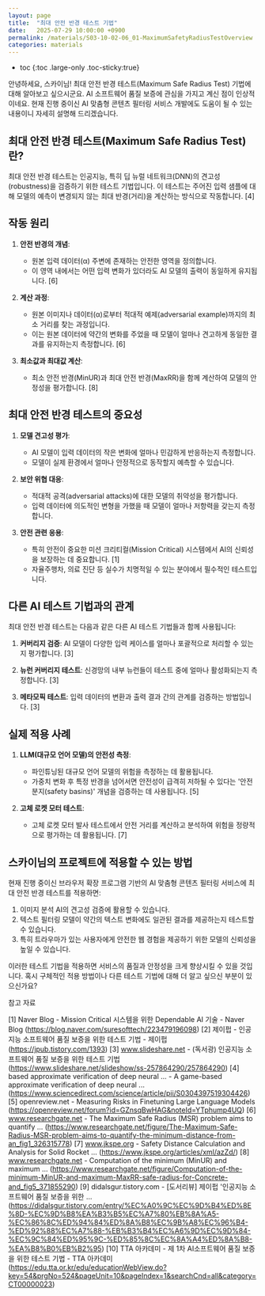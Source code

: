 ```yaml
---
layout: page
title:  "최대 안전 반경 테스트 기법"
date:   2025-07-29 10:00:00 +0900
permalink: /materials/S03-10-02-06_01-MaximumSafetyRadiusTestOverview
categories: materials
---
```

* toc
{:toc .large-only .toc-sticky:true}



안녕하세요, 스카이님! 최대 안전 반경 테스트(Maximum Safe Radius Test) 기법에 대해 알아보고 싶으시군요. AI 소프트웨어 품질 보증에 관심을 가지고 계신 점이 인상적이네요. 현재 진행 중이신 AI 맞춤형 콘텐츠 필터링 서비스 개발에도 도움이 될 수 있는 내용이니 자세히 설명해 드리겠습니다.

## 최대 안전 반경 테스트(Maximum Safe Radius Test)란?

최대 안전 반경 테스트는 인공지능, 특히 딥 뉴럴 네트워크(DNN)의 견고성(robustness)을 검증하기 위한 테스트 기법입니다. 이 테스트는 주어진 입력 샘플에 대해 모델의 예측이 변경되지 않는 최대 반경(거리)을 계산하는 방식으로 작동합니다. [4]

## 작동 원리

1. **안전 반경의 개념**: 
   - 원본 입력 데이터(α) 주변에 존재하는 안전한 영역을 정의합니다.
   - 이 영역 내에서는 어떤 입력 변화가 있더라도 AI 모델의 출력이 동일하게 유지됩니다. [6]

2. **계산 과정**:
   - 원본 이미지나 데이터(α)로부터 적대적 예제(adversarial example)까지의 최소 거리를 찾는 과정입니다.
   - 이는 원본 데이터에 약간의 변화를 주었을 때 모델이 얼마나 견고하게 동일한 결과를 유지하는지 측정합니다. [6]

3. **최소값과 최대값 계산**:
   - 최소 안전 반경(MinUR)과 최대 안전 반경(MaxRR)을 함께 계산하여 모델의 안정성을 평가합니다. [8]

## 최대 안전 반경 테스트의 중요성

1. **모델 견고성 평가**:
   - AI 모델이 입력 데이터의 작은 변화에 얼마나 민감하게 반응하는지 측정합니다.
   - 모델이 실제 환경에서 얼마나 안정적으로 동작할지 예측할 수 있습니다.

2. **보안 위협 대응**:
   - 적대적 공격(adversarial attacks)에 대한 모델의 취약성을 평가합니다.
   - 입력 데이터에 의도적인 변형을 가했을 때 모델이 얼마나 저항력을 갖는지 측정합니다.

3. **안전 관련 응용**:
   - 특히 안전이 중요한 미션 크리티컬(Mission Critical) 시스템에서 AI의 신뢰성을 보장하는 데 중요합니다. [1]
   - 자율주행차, 의료 진단 등 실수가 치명적일 수 있는 분야에서 필수적인 테스트입니다.

## 다른 AI 테스트 기법과의 관계

최대 안전 반경 테스트는 다음과 같은 다른 AI 테스트 기법들과 함께 사용됩니다:

1. **커버리지 검증**: AI 모델이 다양한 입력 케이스를 얼마나 포괄적으로 처리할 수 있는지 평가합니다. [3]

2. **뉴런 커버리지 테스트**: 신경망의 내부 뉴런들이 테스트 중에 얼마나 활성화되는지 측정합니다. [3]

3. **메타모픽 테스트**: 입력 데이터의 변환과 출력 결과 간의 관계를 검증하는 방법입니다. [3]

## 실제 적용 사례

1. **LLM(대규모 언어 모델)의 안전성 측정**:
   - 파인튜닝된 대규모 언어 모델의 위험을 측정하는 데 활용됩니다.
   - 가중치 변화 후 특정 반경을 넘어서면 안전성이 급격히 저하될 수 있다는 '안전 분지(safety basins)' 개념을 검증하는 데 사용됩니다. [5]

2. **고체 로켓 모터 테스트**:
   - 고체 로켓 모터 발사 테스트에서 안전 거리를 계산하고 분석하여 위험을 정량적으로 평가하는 데 활용됩니다. [7]

## 스카이님의 프로젝트에 적용할 수 있는 방법

현재 진행 중이신 브라우저 확장 프로그램 기반의 AI 맞춤형 콘텐츠 필터링 서비스에 최대 안전 반경 테스트를 적용하면:

1. 이미지 분석 AI의 견고성 검증에 활용할 수 있습니다.
2. 텍스트 필터링 모델이 약간의 텍스트 변화에도 일관된 결과를 제공하는지 테스트할 수 있습니다.
3. 특히 트라우마가 있는 사용자에게 안전한 웹 경험을 제공하기 위한 모델의 신뢰성을 높일 수 있습니다.

이러한 테스트 기법을 적용하면 서비스의 품질과 안정성을 크게 향상시킬 수 있을 것입니다. 혹시 구체적인 적용 방법이나 다른 테스트 기법에 대해 더 알고 싶으신 부분이 있으신가요? 

참고 자료 

[1] Naver Blog - Mission Critical 시스템을 위한 Dependable AI 기술 - Naver Blog (https://blog.naver.com/suresofttech/223479196098)
[2] 제이펍 - 인공지능 소프트웨어 품질 보증을 위한 테스트 기법 - 제이펍 (https://jpub.tistory.com/1393)
[3] www.slideshare.net - (독서광) 인공지능 소프트웨어 품질 보증을 위한 테스트 기법 (https://www.slideshare.net/slideshow/ss-257864290/257864290)
[4] based approximate verification of deep neural ... - A game-based approximate verification of deep neural ... (https://www.sciencedirect.com/science/article/pii/S0304397519304426)
[5] openreview.net - Measuring Risks in Finetuning Large Language Models (https://openreview.net/forum?id=GZnsqBwHAG&noteId=YTphump4UQ)
[6] www.researchgate.net - The Maximum Safe Radius (MSR) problem aims to quantify ... (https://www.researchgate.net/figure/The-Maximum-Safe-Radius-MSR-problem-aims-to-quantify-the-minimum-distance-from-an_fig1_326315778)
[7] www.jkspe.org - Safety Distance Calculation and Analysis for Solid Rocket ... (https://www.jkspe.org/articles/xml/azZd/)
[8] www.researchgate.net - Computation of the minimum (MinUR) and maximum ... (https://www.researchgate.net/figure/Computation-of-the-minimum-MinUR-and-maximum-MaxRR-safe-radius-for-Concrete-and_fig5_371855290)
[9] didalsgur.tistory.com - [도서리뷰] 제이펍 '인공지능 소프트웨어 품질 보증을 위한 ... (https://didalsgur.tistory.com/entry/%EC%A0%9C%EC%9D%B4%ED%8E%8D-%EC%9D%B8%EA%B3%B5%EC%A7%80%EB%8A%A5-%EC%86%8C%ED%94%84%ED%8A%B8%EC%9B%A8%EC%96%B4-%ED%92%88%EC%A7%88-%EB%B3%B4%EC%A6%9D%EC%9D%84-%EC%9C%84%ED%95%9C-%ED%85%8C%EC%8A%A4%ED%8A%B8-%EA%B8%B0%EB%B2%95)
[10] TTA 아카데미 - 제 1차 AI소프트웨어 품질 보증을 위한 테스트 기법 - TTA 아카데미 (https://edu.tta.or.kr/edu/educationWebView.do?key=54&prgNo=524&pageUnit=10&pageIndex=1&searchCnd=all&category=CT00000023)
